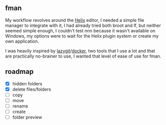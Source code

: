 ## fman

My workflow revolves around the [Helix](https://github.com/helix-editor/helix) editor, I needed a simple file manager to integrate with it, I had already tried both broot and lf, but neither seemed simple enough, I couldn't test nnn because it wasn't available on Windows, my options were to wait for the Helix plugin system or create my own application.

I was heavily inspired by [lazygit](https://github.com/jesseduffield/lazygit)/[docker](https://github.com/jesseduffield/lazydocker), two tools that I use a lot and that are practically no-brainer to use, I wanted that level of ease of use for fman.

## roadmap

- [x] hidden folders
- [x] delete files/folders
- [ ] copy
- [ ] move
- [ ] rename
- [ ] create
- [ ] folder preview
